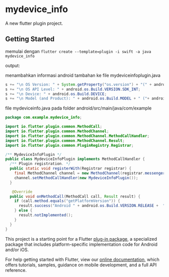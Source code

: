 # mydevice_info

A new flutter plugin project.

## Getting Started


memulai dengan `` flutter create --template=plugin -i swift -a java mydevice_info ``

output:


menambahkan informasi android tambahan ke file mydeviceinfoplugin.java
```java
s += "\n OS Version: " + System.getProperty("os.version") + "(" + android.os.Build.VERSION.INCREMENTAL + ")";
s += "\n OS API Level: " + android.os.Build.VERSION.SDK_INT;
s += "\n Device: " + android.os.Build.DEVICE;
s += "\n Model (and Product): " + android.os.Build.MODEL + " ("+ android.os.Build.PRODUCT + ")";

```
file mydeviceinfo.java pada folder android/src/main/java/com/example

```java
package com.example.mydevice_info;

import io.flutter.plugin.common.MethodCall;
import io.flutter.plugin.common.MethodChannel;
import io.flutter.plugin.common.MethodChannel.MethodCallHandler;
import io.flutter.plugin.common.MethodChannel.Result;
import io.flutter.plugin.common.PluginRegistry.Registrar;

/** MydeviceInfoPlugin */
public class MydeviceInfoPlugin implements MethodCallHandler {
  /** Plugin registration. */
  public static void registerWith(Registrar registrar) {
    final MethodChannel channel = new MethodChannel(registrar.messenger(), "mydevice_info");
    channel.setMethodCallHandler(new MydeviceInfoPlugin());
  }

   @Override
  public void onMethodCall(MethodCall call, Result result) {
    if (call.method.equals("getPlatformVersion")) {
      result.success("Android " + android.os.Build.VERSION.RELEASE +  "\n OS Version: " + System.getProperty("os.version") + "(" + android.os.Build.VERSION.INCREMENTAL + ")"+"\n OS API Level: " + android.os.Build.VERSION.SDK_INT + "\n Device: " + android.os.Build.DEVICE+"\n Model (and Product): " + android.os.Build.MODEL + " ("+ android.os.Build.PRODUCT + ")");
    } else {
      result.notImplemented();
    }
  }
}

```


This project is a starting point for a Flutter
[plug-in package](https://flutter.dev/developing-packages/),
a specialized package that includes platform-specific implementation code for
Android and/or iOS.

For help getting started with Flutter, view our 
[online documentation](https://flutter.dev/docs), which offers tutorials, 
samples, guidance on mobile development, and a full API reference.
